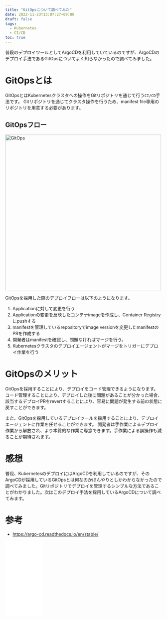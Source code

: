 ```yaml
---
title: "GitOpsについて調べてみた"
date: 2022-11-23T13:07:27+09:00
draft: false
tags:
  - Kubernetes
  - CI/CD
toc: true
---
```

普段のデプロイツールとしてArgoCDを利用していているのですが、ArgoCDのデプロイ手法であるGitOpsについてよく知らなかったので調べてみました。
<!--more-->
# GitOpsとは
GitOpsとはKubernetesクラスタへの操作をGitリポジトリを通じて行う`CI/CD`手法です。
Gitリポジトリを通じてクラスタ操作を行うため、manifest file専用のリポジトリを用意する必要があります。
## GitOpsフロー
<img src="/images/GitOps.drawio.png" alt="GitOps" width="500"/>

GitOpsを採用した際のデプロイフローは以下のようになります。
1. Applicationに対して変更を行う
2. Applicationの変更を反映したコンテナimageを作成し、Container Registryにpushする
3. manifestを管理しているrepositoryでimage versionを変更したmanifestのPRを作成する
4. 開発者はmanifestを確認し、問題なければマージを行う。
5. Kubernetesクラスタのデプロイエージェントがマージをトリガーにデプロイ作業を行う
# GitOpsのメリット
GitOpsを採用することにより、デプロイをコード管理できるようになります。
コード管理することにより、デプロイした後に問題があることが分かった場合、該当するデプロイPRをrevertすることにより、容易に問題が発生する前の状態に戻すことができます。

また、GitOpsを採用しているデプロイツールを採用することにより、デプロイエージェントに作業を任せることができます。
開発者は手作業によるデプロイ作業から解放され、より本質的な作業に専念できます。手作業による誤操作も減ることが期待されます。
# 感想
普段、KubernetesのデプロイにはArgoCDを利用しているのですが、そのArgoCDが採用しているGitOpsとは何なのかぼんやりとしかわからなかったので調べてみました。Gitリポジトリでデプロイを管理するシンプルな方法であることがわかりました。次はこのデプロイ手法を採用しているArgoCDについて調べてみます。
# 参考
- https://argo-cd.readthedocs.io/en/stable/
<iframe sandbox="allow-popups allow-scripts allow-modals allow-forms allow-same-origin" style="width:120px;height:240px;" marginwidth="0" marginheight="0" scrolling="no" frameborder="0" src="//rcm-fe.amazon-adsystem.com/e/cm?lt1=_blank&bc1=000000&IS2=1&bg1=FFFFFF&fc1=000000&lc1=0000FF&t=naoeng-22&language=en_US&o=9&p=8&l=as4&m=amazon&f=ifr&ref=as_ss_li_til&asins=4295009792&linkId=688a7156d636c0f059f8c3ad35b26344"></iframe>
